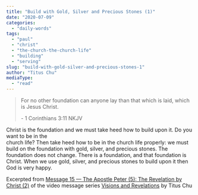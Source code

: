 ```yaml
---
title: "Build with Gold, Silver and Precious Stones (1)"
date: "2020-07-09"
categories: 
  - "daily-words"
tags: 
  - "paul"
  - "christ"
  - "the-church-the-church-life"
  - "building"
  - "serving"
slug: "build-with-gold-silver-and-precious-stones-1"
author: "Titus Chu"
mediaType: 
  - "read"
---
```


> For no other foundation can anyone lay than that which is laid, which is Jesus Christ.
> 
> \- 1 Corinthians 3:11 NKJV

Christ is the foundation and we must take heed how to build upon it. Do you want to be in the  
church life? Then take heed how to be in the church life properly: we must build on the foundation with gold, silver, and precious stones. The foundation does not change. There is a foundation, and that foundation is Christ. When we use gold, silver, and precious stones to build upon it then God is very happy.

Excerpted from [Message 15 — The Apostle Peter (5): The Revelation by Christ (2)](https://youtu.be/kXuObeFvhYg) of the video message series [Visions and Revelations](http://english.thechurchincleveland.org/virtual-lords-day.html) by Titus Chu
